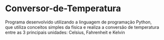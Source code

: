 # Conversor-de-Temperatura
Programa desenvolvido utilizando a linguagem de programação Python, que utiliza conceitos simples da física e realiza a conversão de temperatura entre as 3 principais unidades: Celsius, Fahrenheit e Kelvin
